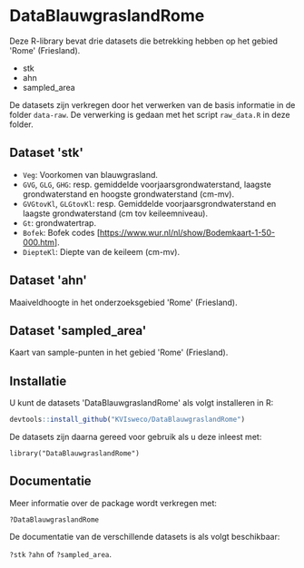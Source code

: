 
# DataBlauwgraslandRome

<!-- badges: start -->
<!-- badges: end -->

Deze R-library bevat drie datasets die betrekking hebben op het gebied 'Rome' (Friesland).

* stk
* ahn
* sampled_area

De datasets zijn verkregen door het verwerken van de basis informatie in de folder `data-raw`. 
De verwerking is gedaan met het script `raw_data.R` in deze folder. 

## Dataset 'stk'

* `Veg`: Voorkomen van blauwgrasland.
* `GVG`, `GLG`, `GHG`: resp. gemiddelde voorjaarsgrondwaterstand, laagste grondwaterstand en hoogste grondwaterstand (cm-mv).
* `GVGtovKl`, `GLGtovKl`: resp. Gemiddelde voorjaarsgrondwaterstand en laagste grondwaterstand (cm tov keileemniveau).
* `Gt`: grondwatertrap.
* `Bofek`: Bofek codes [https://www.wur.nl/nl/show/Bodemkaart-1-50-000.htm].
* `DiepteKl`: Diepte van de keileem (cm-mv).

## Dataset 'ahn'
Maaiveldhoogte in het onderzoeksgebied 'Rome' (Friesland).

## Dataset 'sampled_area'
Kaart van sample-punten in het gebied 'Rome' (Friesland).

## Installatie

U kunt de datasets 'DataBlauwgraslandRome' als volgt installeren in R:

```R
devtools::install_github("KVIsweco/DataBlauwgraslandRome")
```

De datasets zijn daarna gereed voor gebruik als u deze inleest met:

`library("DataBlauwgraslandRome")`

## Documentatie
Meer informatie over de package wordt verkregen met:

`?DataBlauwgraslandRome`

De documentatie van de verschillende datasets is als volgt beschikbaar: 

`?stk` `?ahn` of `?sampled_area`.

